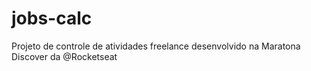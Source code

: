 # jobs-calc
 Projeto de controle de atividades freelance desenvolvido na Maratona Discover da @Rocketseat
